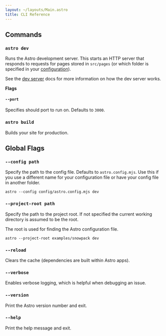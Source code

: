 ```yaml
---
layout: ~/layouts/Main.astro
title: CLI Reference
---
```


## Commands

### `astro dev`

Runs the Astro development server. This starts an HTTP server that responds to requests for pages stored in `src/pages` (or which folder is specified in your [configuration](/reference/configuration-reference)).

See the [dev server](./dev.md) docs for more information on how the dev server works.

**Flags**

#### `--port`

Specifies should port to run on. Defaults to `3000`.

### `astro build`

Builds your site for production.


## Global Flags

### `--config path`

Specify the path to the config file. Defaults to `astro.config.mjs`. Use this if you use a different name for your configuration file or have your config file in another folder.

```shell
astro --config config/astro.config.mjs dev
```

### `--project-root path`

Specify the path to the project root. If not specified the current working directory is assumed to be the root.

The root is used for finding the Astro configuration file.

```shell
astro --project-root examples/snowpack dev
```

### `--reload`

Clears the cache (dependencies are built within Astro apps).

### `--verbose`

Enables verbose logging, which is helpful when debugging an issue.

### `--version`

Print the Astro version number and exit.

### `--help`

Print the help message and exit.
